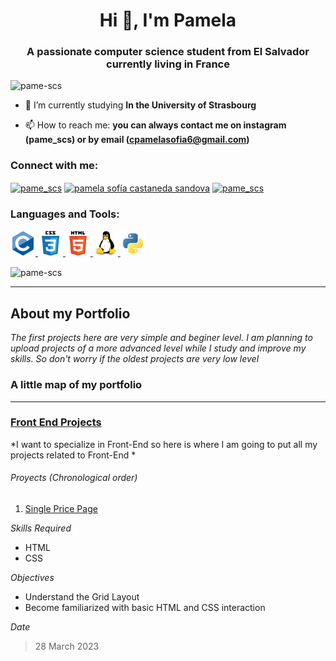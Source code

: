 <h1 align="center">Hi 👋, I'm Pamela</h1>
<h3 align="center">A passionate computer science student from El Salvador currently living in France</h3>

<p align="left"> <img src="https://komarev.com/ghpvc/?username=pame-scs&label=Profile%20views&color=0e75b6&style=flat" alt="pame-scs" /> </p>

- 🌱 I’m currently studying **In the University of Strasbourg**

- 📫 How to reach me: **you can always contact me on instagram (pame_scs) or by email (cpamelasofia6@gmail.com)**

<h3 align="left">Connect with me:</h3>
<p align="left">
<a href="https://twitter.com/pame_scs" target="blank"><img align="center" src="https://raw.githubusercontent.com/rahuldkjain/github-profile-readme-generator/master/src/images/icons/Social/twitter.svg" alt="pame_scs" height="30" width="40" /></a>
<a href="https://linkedin.com/in/pamela sofía castaneda sandova" target="blank"><img align="center" src="https://raw.githubusercontent.com/rahuldkjain/github-profile-readme-generator/master/src/images/icons/Social/linked-in-alt.svg" alt="pamela sofía castaneda sandova" height="30" width="40" /></a>
<a href="https://instagram.com/pame_scs" target="blank"><img align="center" src="https://raw.githubusercontent.com/rahuldkjain/github-profile-readme-generator/master/src/images/icons/Social/instagram.svg" alt="pame_scs" height="30" width="40" /></a>
</p>

<h3 align="left">Languages and Tools:</h3>
<p align="left"> <a href="https://www.cprogramming.com/" target="_blank" rel="noreferrer"> <img src="https://raw.githubusercontent.com/devicons/devicon/master/icons/c/c-original.svg" alt="c" width="40" height="40"/> </a> <a href="https://www.w3schools.com/css/" target="_blank" rel="noreferrer"> <img src="https://raw.githubusercontent.com/devicons/devicon/master/icons/css3/css3-original-wordmark.svg" alt="css3" width="40" height="40"/> </a> <a href="https://www.w3.org/html/" target="_blank" rel="noreferrer"> <img src="https://raw.githubusercontent.com/devicons/devicon/master/icons/html5/html5-original-wordmark.svg" alt="html5" width="40" height="40"/> </a> <a href="https://www.linux.org/" target="_blank" rel="noreferrer"> <img src="https://raw.githubusercontent.com/devicons/devicon/master/icons/linux/linux-original.svg" alt="linux" width="40" height="40"/> </a> <a href="https://www.python.org" target="_blank" rel="noreferrer"> <img src="https://raw.githubusercontent.com/devicons/devicon/master/icons/python/python-original.svg" alt="python" width="40" height="40"/> </a> </p>

<p><img align="center" src="https://github-readme-streak-stats.herokuapp.com/?user=pame-scs&" alt="pame-scs" /></p>

------------

## About my Portfolio

*The first projects here are very simple and beginer level. I am planning to upload projects of a more advanced level while I study and improve my skills. So don't worry if the oldest projects are very low level*

### A little map of my portfolio

------------

### [Front End Projects][1]
[1]: https://github.com/pame-scs/pame-scs/tree/Portfolio/Front%20End 
*I want to specialize in Front-End so here is where I am going to put all my projects related to Front-End *

###### Proyects (Chronological order)
1. [Single Price Page][2]

[2]: https://github.com/pame-scs/pame-scs/tree/Portfolio/Front%20End/Single_Price_Page
*Skills Required*
- HTML
- CSS

*Objectives*
- Understand the Grid Layout
- Become familiarized with basic HTML and CSS interaction

*Date*
> 28 March 2023
